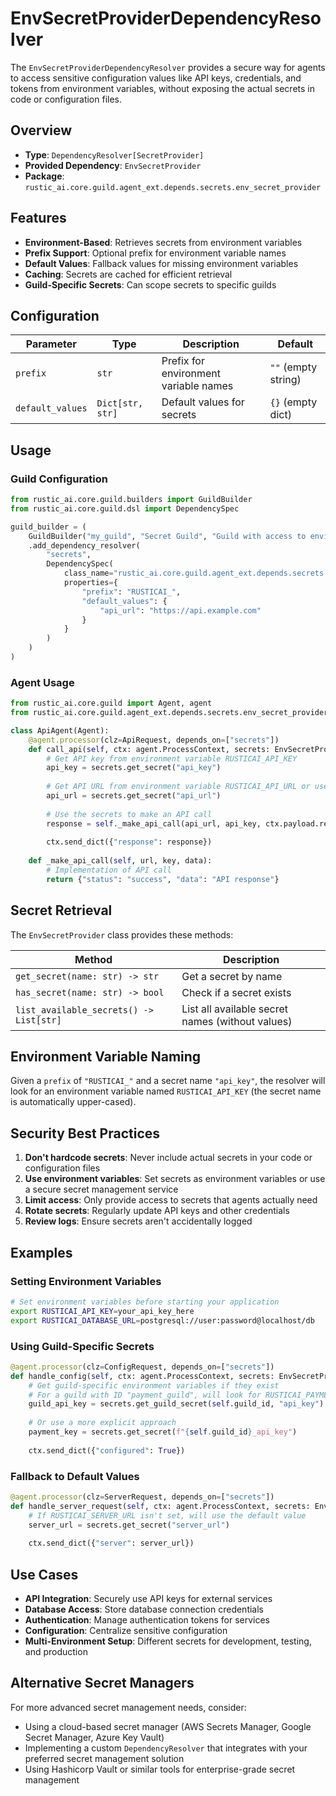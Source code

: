 # EnvSecretProviderDependencyResolver

The `EnvSecretProviderDependencyResolver` provides a secure way for agents to access sensitive configuration values like API keys, credentials, and tokens from environment variables, without exposing the actual secrets in code or configuration files.

## Overview

- **Type**: `DependencyResolver[SecretProvider]`
- **Provided Dependency**: `EnvSecretProvider`
- **Package**: `rustic_ai.core.guild.agent_ext.depends.secrets.env_secret_provider`

## Features

- **Environment-Based**: Retrieves secrets from environment variables
- **Prefix Support**: Optional prefix for environment variable names
- **Default Values**: Fallback values for missing environment variables
- **Caching**: Secrets are cached for efficient retrieval
- **Guild-Specific Secrets**: Can scope secrets to specific guilds

## Configuration

| Parameter | Type | Description | Default |
|-----------|------|-------------|---------|
| `prefix` | `str` | Prefix for environment variable names | `""` (empty string) |
| `default_values` | `Dict[str, str]` | Default values for secrets | `{}` (empty dict) |

## Usage

### Guild Configuration

```python
from rustic_ai.core.guild.builders import GuildBuilder
from rustic_ai.core.guild.dsl import DependencySpec

guild_builder = (
    GuildBuilder("my_guild", "Secret Guild", "Guild with access to environment secrets")
    .add_dependency_resolver(
        "secrets",
        DependencySpec(
            class_name="rustic_ai.core.guild.agent_ext.depends.secrets.env_secret_provider.EnvSecretProviderDependencyResolver",
            properties={
                "prefix": "RUSTICAI_",
                "default_values": {
                    "api_url": "https://api.example.com"
                }
            }
        )
    )
)
```

### Agent Usage

```python
from rustic_ai.core.guild import Agent, agent
from rustic_ai.core.guild.agent_ext.depends.secrets.env_secret_provider import EnvSecretProvider

class ApiAgent(Agent):
    @agent.processor(clz=ApiRequest, depends_on=["secrets"])
    def call_api(self, ctx: agent.ProcessContext, secrets: EnvSecretProvider):
        # Get API key from environment variable RUSTICAI_API_KEY
        api_key = secrets.get_secret("api_key")
        
        # Get API URL from environment variable RUSTICAI_API_URL or use default
        api_url = secrets.get_secret("api_url")
        
        # Use the secrets to make an API call
        response = self._make_api_call(api_url, api_key, ctx.payload.request_data)
        
        ctx.send_dict({"response": response})
        
    def _make_api_call(self, url, key, data):
        # Implementation of API call
        return {"status": "success", "data": "API response"}
```

## Secret Retrieval

The `EnvSecretProvider` class provides these methods:

| Method | Description |
|--------|-------------|
| `get_secret(name: str) -> str` | Get a secret by name |
| `has_secret(name: str) -> bool` | Check if a secret exists |
| `list_available_secrets() -> List[str]` | List all available secret names (without values) |

## Environment Variable Naming

Given a `prefix` of `"RUSTICAI_"` and a secret name `"api_key"`, the resolver will look for an environment variable named `RUSTICAI_API_KEY` (the secret name is automatically upper-cased).

## Security Best Practices

1. **Don't hardcode secrets**: Never include actual secrets in your code or configuration files
2. **Use environment variables**: Set secrets as environment variables or use a secure secret management service
3. **Limit access**: Only provide access to secrets that agents actually need
4. **Rotate secrets**: Regularly update API keys and other credentials
5. **Review logs**: Ensure secrets aren't accidentally logged

## Examples

### Setting Environment Variables

```bash
# Set environment variables before starting your application
export RUSTICAI_API_KEY=your_api_key_here
export RUSTICAI_DATABASE_URL=postgresql://user:password@localhost/db
```

### Using Guild-Specific Secrets

```python
@agent.processor(clz=ConfigRequest, depends_on=["secrets"])
def handle_config(self, ctx: agent.ProcessContext, secrets: EnvSecretProvider):
    # Get guild-specific environment variables if they exist
    # For a guild with ID "payment_guild", will look for RUSTICAI_PAYMENT_GUILD_API_KEY
    guild_api_key = secrets.get_guild_secret(self.guild_id, "api_key")
    
    # Or use a more explicit approach
    payment_key = secrets.get_secret(f"{self.guild_id}_api_key")
    
    ctx.send_dict({"configured": True})
```

### Fallback to Default Values

```python
@agent.processor(clz=ServerRequest, depends_on=["secrets"])
def handle_server_request(self, ctx: agent.ProcessContext, secrets: EnvSecretProvider):
    # If RUSTICAI_SERVER_URL isn't set, will use the default value
    server_url = secrets.get_secret("server_url")
    
    ctx.send_dict({"server": server_url})
```

## Use Cases

- **API Integration**: Securely use API keys for external services
- **Database Access**: Store database connection credentials
- **Authentication**: Manage authentication tokens for services
- **Configuration**: Centralize sensitive configuration
- **Multi-Environment Setup**: Different secrets for development, testing, and production

## Alternative Secret Managers

For more advanced secret management needs, consider:

- Using a cloud-based secret manager (AWS Secrets Manager, Google Secret Manager, Azure Key Vault)
- Implementing a custom `DependencyResolver` that integrates with your preferred secret management solution
- Using Hashicorp Vault or similar tools for enterprise-grade secret management 